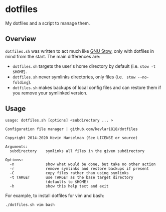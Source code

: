 dotfiles
========

My dotfiles and a script to manage them.

Overview
--------
`dotfiles.sh` was written to act much like [GNU Stow](https://www.gnu.org/software/stow/stow.html),
only with dotfiles in mind from the start. The main differences are:

* `dotfiles.sh` targets the user's home directory by default (i.e. `stow -t $HOME`).
* `dotfiles.sh` never symlinks directories, only files (i.e. ` stow --no-folding`).
* `dotfiles.sh` makes backups of local config files and can restore them if you remove your symlinked version.

Usage
-----
```
usage: dotfiles.sh [options] <subdirectory ... >

Configuration file manager | github.com/kevlar1818/dotfiles

Copyright 2014-2020 Kevin Hanselman (See LICENSE or source)

Arguments:
  subdirectory    symlinks all files in the given subdirectory

Options:
  -n              show what would be done, but take no other action
  -r              remove symlinks and restore backups if present
  -C              copy files rather than using symlinks
  -t TARGET       use TARGET as the base target directory
                  (defaults to $HOME)
  -h              show this help text and exit
```

For example, to install dotfiles for vim and bash:

```
./dotfiles.sh vim bash
```
